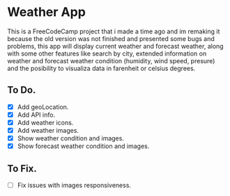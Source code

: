 # Weather App

This is a FreeCodeCamp project that i made a time ago and im remaking it because the old version was not finished and presented some bugs and problems, this app will display current weather and forecast weather, along with some other features like search by city, extended information on weather and forecast weather condition (humidity, wind speed, presure) and the posibility to visualiza data in farenheit or celsius degrees.

## To Do.

- [x] Add geoLocation.
- [x] Add API info.
- [x] Add weather icons.
- [x] Add weather images.
- [x] Show weather condition and images.
- [x] Show forecast weather condition and images.

## To Fix.

- [ ] Fix issues with images responsiveness.
